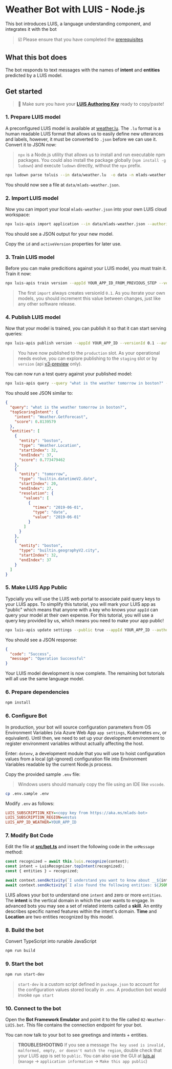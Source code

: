 # Weather Bot with LUIS - Node.js

This bot introduces LUIS, a language understanding component, and integrates it with the bot

> ☑️ Please ensure that you have completed the [prerequisites](../../README.md#prerequisites)

## What this bot does

The bot responds to text messages with the names of __intent__ and __entities__ predicted by a LUIS model.

## Get started

> 🔑 Make sure you have your __[LUIS Authoring Key](https://docs.microsoft.com/en-us/azure/cognitive-services/LUIS/luis-concept-keys#authoring-key)__ ready to copy/paste!

### 1. Prepare LUIS model

A preconfigured LUIS model is available at [weather.lu](./data/weather.lu). The `.lu` format is a human readable LUIS format that allows us to easily define new utterances and labels, however, it must be converted to `.json` before we can use it. Convert it to JSON now:

> `npx` is a Node.js utility that allows us to install and run executable npm packages. You could also install the package globally (`npm install -g ludown`) and execute `ludown` directly, without the `npx` prefix.

```bash
npx ludown parse toluis --in data/weather.lu  -o data -n mlads-weather
```

You should now see a file at `data/mlads-weather.json`.

### 2. Import LUIS model

Now you can import your local `mlads-weather.json` into your own LUIS cloud workspace:

```bash
npx luis-apis import application --in data/mlads-weather.json --authoringKey YOUR_AUTHORING_KEY
```

You should see a JSON output for your new model.

Copy the `id` and `activeVersion` properties for later use.

### 3. Train LUIS model

Before you can make predicitions against your LUIS model, you must train it. Train it now:

```bash
npx luis-apis train version --appId YOUR_APP_ID_FROM_PREVIOUS_STEP --versionId 0.1 --wait --authoringKey YOUR_AUTHORING_KEY
```

> The first `import` always creates versionId `0.1`. As you iterate your own models, you should increment this value between changes, just like any other software release.

### 4. Publish LUIS model

Now that your model is trained, you can publish it so that it can start serving queries:

```bash
npx luis-apis publish version --appId YOUR_APP_ID --versionId 0.1 --authoringKey YOUR_AUTHORING_KEY
```

> You have now published to the `production` slot. As your operational needs evolve, you can explore publishing to the `staging` slot or by `version` (api [v3-preview](https://westus.dev.cognitive.microsoft.com/docs/services/luis-endpoint-api-v3-0-preview/operations/5cb0a9459a1fe8fa44c28dd8) only).

You can now run a test query against your published model:

```bash
npx luis-apis query --query "what is the weather tomorrow in boston?" --appId YOUR_APP_ID --authoringKey YOUR_AUTHORING_KEY
```

You should see JSON similar to:

```json
{
  "query": "what is the weather tomorrow in boston?",
  "topScoringIntent": {
    "intent": "Weather.GetForecast",
    "score": 0.8139579
  },
  "entities": [
    {
      "entity": "boston",
      "type": "Weather.Location",
      "startIndex": 32,
      "endIndex": 37,
      "score": 0.773479462
    },
    {
      "entity": "tomorrow",
      "type": "builtin.datetimeV2.date",
      "startIndex": 20,
      "endIndex": 27,
      "resolution": {
        "values": [
          {
            "timex": "2019-06-01",
            "type": "date",
            "value": "2019-06-01"
          }
        ]
      }
    },
    {
      "entity": "boston",
      "type": "builtin.geographyV2.city",
      "startIndex": 32,
      "endIndex": 37
    }
  ]
}
```

### 5. Make LUIS App Public

Typcially you will use the LUIS web portal to associate paid query keys to your LUIS apps. To simplify this tutorial, you will mark your LUIS app as "public" which means that anyone with a key who knows your `appId` can query your model at their own expense. For this tutorial, you will use a query key provided by us, which means you need to make your app public!

```bash
npx luis-apis update settings --public true --appId YOUR_APP_ID --authoringKey YOUR_AUTHORING_KEY
```

You should see a JSON response:

```json
{
  "code": "Success",
  "message": "Operation Successful"
}
```

Your LUIS model development is now complete. The remaining bot tutorials will all use the same language model.

### 6. Prepare dependencies

```bash
npm install
```

### 6. Configure Bot

In production, your bot will source configuration parameters from OS Environment Variables (via Azure Web App `app settings`, Kubernetes `env`, or equivalent). Until then, we need to set up your development environment to register environment variables without actually affecting the host.

Enter: `dotenv`, a development module that you will use to hoist configuration values from a local (git-ignored) configuration file into Environment Variables readable by the current Node.js process.

Copy the provided sample `.env` file:

> Windows users should manualy copy the file using an IDE like `vscode`.

```bash
cp .env.sample .env
```

Modify `.env` as follows:

```ini
LUIS_SUBSCRIPTION_KEY=<copy key from https://aka.ms/mlads-bot>
LUIS_SUBSCRIPTION_REGION=westus
LUIS_APP_ID_WEATHER=YOUR_APP_ID
```

### 7. Modify Bot Code

Edit the file at __[src/bot.ts](./src/bot.ts)__ and insert the following code in the `onMessage` method:

```typescript
const recognized = await this.luis.recognize(context);
const intent = LuisRecognizer.topIntent(recognized);
const { entities } = recognized;

await context.sendActivity(`I understand you want to know about __${intent}__.`);
await context.sendActivity(`I also found the following entities: ${JSON.stringify(entities)}`);
```

LUIS allows your bot to understand one `intent` and zero or more `entities`. The __intent__ is the vertical domain in which the user wants to engage. In advanced bots you may see a set of related intents called a __skill__. An entity describes specific named features within the intent's domain. __Time__ and __Location__ are two entities recognized by this model.

### 8. Build the bot

Convert TypeScript into runable JavaScript

```bash
npm run build
```

### 9. Start the bot

```bash
npm run start-dev
```

> `start-dev` is a custom script defined in `package.json` to account for the configuration values stored locally in `.env`. A production bot would invoke `npm start`

### 10. Connect to the bot

Open the __Bot Framework Emulator__ and point it to the file called `02-Weather-LUIS.bot`. This file contains the connection endpoint for your bot.

You can now talk to your bot to see greetings and intents + entities.

> __TROUBLESHOOTING__ If you see a message `The key used is invalid, malformed, empty, or doesn't match the region`, double check that your LUIS app is set to `public`. You can also use the GUI at [luis.ai](https://luis.ai) (`manage` -> `application information` -> `Make this app public`)